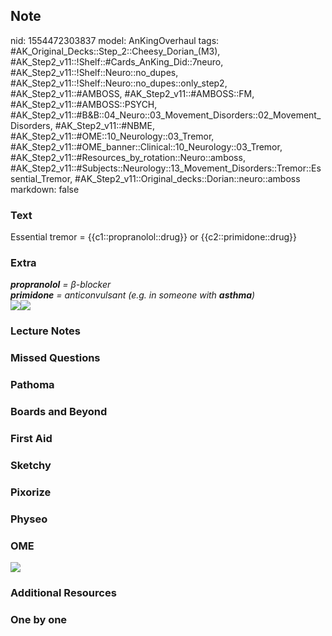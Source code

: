 ## Note
nid: 1554472303837
model: AnKingOverhaul
tags: #AK_Original_Decks::Step_2::Cheesy_Dorian_(M3), #AK_Step2_v11::!Shelf::#Cards_AnKing_Did::7neuro, #AK_Step2_v11::!Shelf::Neuro::no_dupes, #AK_Step2_v11::!Shelf::Neuro::no_dupes::only_step2, #AK_Step2_v11::#AMBOSS, #AK_Step2_v11::#AMBOSS::FM, #AK_Step2_v11::#AMBOSS::PSYCH, #AK_Step2_v11::#B&B::04_Neuro::03_Movement_Disorders::02_Movement_Disorders, #AK_Step2_v11::#NBME, #AK_Step2_v11::#OME::10_Neurology::03_Tremor, #AK_Step2_v11::#OME_banner::Clinical::10_Neurology::03_Tremor, #AK_Step2_v11::#Resources_by_rotation::Neuro::amboss, #AK_Step2_v11::#Subjects::Neurology::13_Movement_Disorders::Tremor::Essential_Tremor, #AK_Step2_v11::Original_decks::Dorian::neuro::amboss
markdown: false

### Text
Essential tremor = {{c1::propranolol::drug}} or {{c2::primidone::drug}}

### Extra
<div>
  <i><b>propranolol</b> = β-blocker</i>
</div>
<div>
  <i><b>primidone</b> = anticonvulsant (e.g. in someone with
  <b>asthma</b>)</i>
</div>
<div style="font-weight: bold;"></div><i><b><img src=
"paste-640809120563203.jpg"></b></i><i><img src=
"paste-28802050687559.jpg"></i>

### Lecture Notes


### Missed Questions


### Pathoma


### Boards and Beyond


### First Aid


### Sketchy


### Pixorize


### Physeo


### OME
<div class="ome-widget">
  <a href=
  "https://onlinemeded.org/spa/neurology/tremor/acquire?ref=anki"><img src="_OME_AnkiFlashcards_Lesson_4.png"></a>
</div>

### Additional Resources


### One by one

